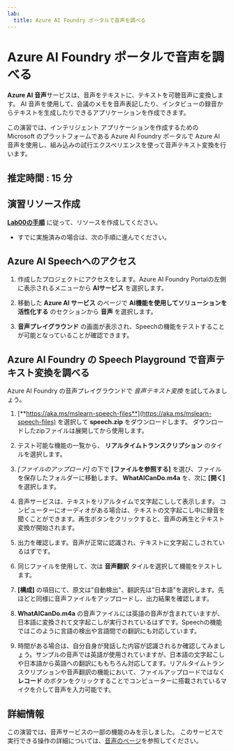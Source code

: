 ```yaml
---
lab:
  title: Azure AI Foundry ポータルで音声を調べる
---
```


# Azure AI Foundry ポータルで音声を調べる

**Azure AI 音声**サービスは、音声をテキストに、テキストを可聴音声に変換します。 AI 音声を使用して、会議のメモを音声表記したり、インタビューの録音からテキストを生成したりできるアプリケーションを作成できます。

この演習では、インテリジェント アプリケーションを作成するための Microsoft のプラットフォームである Azure AI Foundry ポータルで Azure AI 音声を使用し、組み込みの試行エクスペリエンスを使って音声テキスト変換を行います。 

## 推定時間 : 15 分

## 演習リソース作成

[**Lab00の手順**](./LAB_00-Startup_Hands-on_Lab.md)  に従って、リソースを作成してください。

- すでに実施済みの場合は、次の手順に進んでください。

##  Azure AI Speechへのアクセス

1. 作成したプロジェクトにアクセスをします。Azure AI Foundry Portalの左側に表示されるメニューから **AIサービス** を選択します。 

1. 移動した **Azure AI サービス** のページで **AI機能を使用してソリューションを活性化する** のセクションから **音声** を選択します。

1. **音声プレイグラウンド** の画面が表示され、Speechの機能をテストすることが可能となっていることが確認できます。

## Azure AI Foundry の Speech Playground で音声テキスト変換を調べる

Azure AI Foundry の音声プレイグラウンドで *音声テキスト変換* を試してみましょう。 

1. [**https://aka.ms/mslearn-speech-files**](https://aka.ms/mslearn-speech-files) を選択して **speech.zip** をダウンロードします。  ダウンロードしたzipファイルは展開してから使用します。 

1. テスト可能な機能の一覧から、 **リアルタイムトランスクリプション** のタイルを選択します。

1. *[ファイルのアップロード]* の下で **[ファイルを参照する]** を選び、ファイルを保存したフォルダーに移動します。 **WhatAICanDo.m4a** を、次に **[開く]** を選択します。

1. 音声サービスは、テキストをリアルタイムで文字起こしして表示します。 コンピューターにオーディオがある場合は、テキストの文字起こし中に録音を聞くことができます。再生ボタンをクリックすると、音声の再生とテキスト変換が開始されます。

1. 出力を確認します。音声が正常に認識され、テキストに文字起こしされているはずです。

1. 同じファイルを使用して、次は **音声翻訳** タイルを選択して機能をテストします。

1. **[構成]** の項目にて、原文は"自動検出"、翻訳先は"日本語"を選択します。先ほどと同様に音声ファイルをアップロードし、出力結果を確認します。

1.  **WhatAICanDo.m4a** の音声ファイルには英語の音声が含まれていますが、日本語に変換されて文字起こしが実行されているはずです。Speechの機能ではこのように言語の検出や言語間での翻訳にも対応しています。

1. 時間がある場合は、自分自身が発話した内容が認識されるか確認してみましょう。サンプルの音声では英語が使用されていますが、日本語の文字起こしや日本語から英語への翻訳にももちろん対応してます。リアルタイムトランスクリプションや音声翻訳の機能において、ファイルアップロードではなく **レコード** のボタンをクリックすることでコンピューターに搭載されているマイクを介して音声を入力可能です。

## 詳細情報

この演習では、音声サービスの一部の機能のみを示しました。 このサービスで実行できる操作の詳細については、[音声のページ](https://azure.microsoft.com/services/cognitive-services/speech-services)を参照してください。

